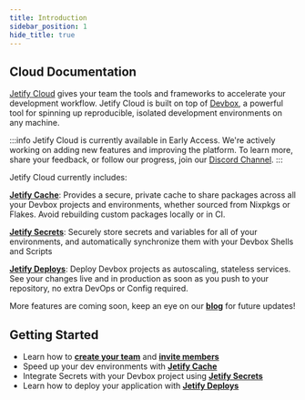 ```yaml
---
title: Introduction
sidebar_position: 1
hide_title: true
---
```


## Cloud Documentation

[Jetify Cloud](https://cloud.jetify.com) gives your team the tools and frameworks to accelerate your
development workflow. Jetify Cloud is built on top of
[Devbox](https://www.jetify.com/devbox), a powerful tool for spinning up
reproducible, isolated development environments on any machine.

:::info
Jetify Cloud is currently available in Early Access. We're actively working on adding new features and improving the platform. To learn more, share your feedback, or follow our progress, join our [Discord Channel](https://discord.gg/jetify).
:::

Jetify Cloud currently includes:

**[Jetify Cache](./cache/index.md)**: Provides a secure, private cache to share packages across all your Devbox projects and environments, whether sourced from Nixpkgs or Flakes. Avoid rebuilding custom packages locally or in CI. 

**[Jetify Secrets](./secrets/index.md)**: Securely store secrets and variables for all of your environments, and automatically synchronize them with your Devbox Shells and Scripts

**[Jetify Deploys](./deploys/index.md)**: Deploy Devbox projects as autoscaling, stateless services. See your changes live and in production as soon as you push to your repository, no extra DevOps or Config required.

More features are coming soon, keep an eye on our [**blog**](https://www.jetify.com/blog) for future updates!

## Getting Started

- Learn how to [**create your team**](./dashboard/creating_your_team.md) and [**invite members**](./dashboard/inviting_members.md)
- Speed up your dev environments with [**Jetify Cache**](./cache/index.md)
- Integrate Secrets with your Devbox project using [**Jetify Secrets**](./secrets/index.md)
- Learn how to deploy your application with [**Jetify Deploys**](./deploys/index.md)
